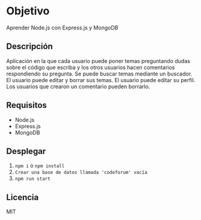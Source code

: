 # Objetivo
Aprender Node.js con Express.js y MongoDB

## Descripción
Aplicación en la que cada usuario puede poner
temas preguntando dudas sobre el código que escriba y los otros usuarios
hacen comentarios respondiendo su pregunta. 
Se puede buscar temas mediante un buscador.
El usuario puede editar y borrar sus temas.
El usuario puede editar su perfil.
Los usuarios que crearon un comentario pueden borrarlo.

## Requisitos
* Node.js
* Express.js
* MongoDB

## Desplegar
1. `npm i` o `npm install`
2. `Crear una base de datos llamada 'codeforum' vacía`
3. `npm run start`

## Licencia
MIT